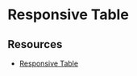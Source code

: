 # Responsive Table

## Resources

- [Responsive Table](https://www.youtube.com/watch?v=czZ1PvNW5hk&list=WL&index=55&pp=gAQBiAQB)
